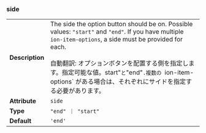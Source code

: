 

### side 

| | |
| --- | --- |
| **Description** | The side the option button should be on. Possible values: `"start"` and `"end"`. If you have multiple `ion-item-options`, a side must be provided for each.<br /><br />自動翻訳: オプションボタンを配置する側を指定します。指定可能な値。start"` と `"end"`.複数の `ion-item-options` がある場合は、それぞれにサイドを指定する必要があります。 |
| **Attribute** | `side` |
| **Type** | `"end" ｜ "start"` |
| **Default** | `'end'` |

